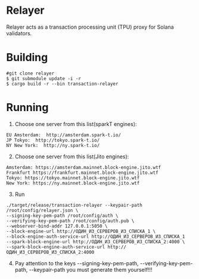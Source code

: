 # Relayer
Relayer acts as a transaction processing unit (TPU) proxy for Solana validators.

# Building
```shell
#git clone relayer
$ git submodule update -i -r
$ cargo build -r --bin transaction-relayer
```

# Running 
1.  Choose one server from this list(sparkT engines):
```
EU Amsterdam:  http://amsterdam.spark-t.io/
JP Tokyo:  http://tokyo.spark-t.io/
NY New York:  http://ny.spark-t.io/
```

2.  Choose one server from this list(Jito engines):
```
Amsterdam: https://amsterdam.mainnet.block-engine.jito.wtf
Frankfurt https://frankfurt.mainnet.block-engine.jito.wtf
Tokyo: https://tokyo.mainnet.block-engine.jito.wtf
New York: https://ny.mainnet.block-engine.jito.wtf
```

3. Run
```
./target/release/transaction-relayer --keypair-path /root/config/relayer.json \
--signing-key-pem-path /root/config/auth \
--verifying-key-pem-path /root/config/auth.pub \
--webserver-bind-addr 127.0.0.1:5050 \
--block-engine-url http://ОДИН_ИЗ_СЕРВЕРОВ_ИЗ_СПИСКА_1 \
--block-engine-auth-service-url http://ОДИН_ИЗ_СЕРВЕРОВ_ИЗ_СПИСКА_1
--spark-block-engine-url http://ОДИН_ИЗ_СЕРВЕРОВ_ИЗ_СПИСКА_2:4000 \
--spark-block-engine-auth-service-url http://ОДИН_ИЗ_СЕРВЕРОВ_ИЗ_СПИСКА_2:4000
```

4. Pay attention to the keys --signing-key-pem-path, --verifying-key-pem-path, --keypair-path you must generate them yourself!!!



